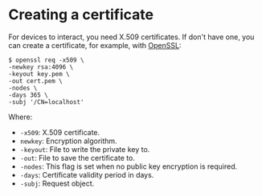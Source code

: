# Creating a certificate

For devices to interact, you need X.509 certificates. If don't have one, you can create a certificate, for example, with [OpenSSL](https://www.openssl.org):

```
$ openssl req -x509 \
-newkey rsa:4096 \
-keyout key.pem \
-out cert.pem \
-nodes \
-days 365 \
-subj '/CN=localhost'
```

Where:

- `-x509`: X.509 certificate.
- `newkey`: Encryption algorithm.
- `-keyout`: File to write the private key to.
- `-out`: File to save the certificate to.
- `-nodes`: This flag is set when no public key encryption is required.
- `-days`: Certificate validity period in days.
- `-subj`: Request object.

